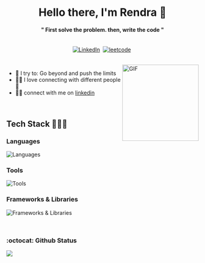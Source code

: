 
<p>
  <h1 align="center"><b>Hello there, I'm Rendra 👋</b></h1>
</p>

<p>
  <h4 align="center"><b> " First solve the problem. then, write the code "</b></h4>
</p>

<p align="center">
<br>
<a href="https://www.linkedin.com/in/RendraAndriansyah/"><img src="https://img.shields.io/badge/linkedin-%230077B5.svg?&style=for-the-badge&logo=linkedin&logoColor=white" alt="LinkedIn" /></a>&nbsp;
<a href="https://leetcode.com/RendraAndriansyah/"><img src="https://img.shields.io/badge/leetcode-%23001200.svg?&style=for-the-badge&logo=leetcode&logoColor=gold" alt="leetcode" /></a>&nbsp;
</p>

<br>

<img align="right" height="200px" alt="GIF" src="https://i.pinimg.com/originals/e4/26/70/e426702edf874b181aced1e2fa5c6cde.gif" />

- 🧗 I try to: Go beyond and push the limits
- 👋🏻 I love connecting with different people :raised_hands:
- 🤝🏻 connect with me on [linkedin](https://www.linkedin.com/in/rendraandriansyah/) 



<br/>
  
## Tech Stack 👨🏻‍💻 
### Languages 
![Languages](https://skillicons.dev/icons?i=html,css,js,ts,)
### Tools
![Tools](https://skillicons.dev/icons?i=vscode,figma,ps,ai)
### Frameworks & Libraries
![Frameworks & Libraries](https://skillicons.dev/icons?i=react,redux,vite,next,sass,tailwind,materialui,bootstrap)
  
  
<br/>
<h3>:octocat: Github Status</h3>
  <a href="https://github.com/RendraAndriansyah/github-readme-stats"><img align="center" src="https://github-readme-stats.vercel.app/api/top-langs?username=RendraAndriansyah&show_icons=true&locale=en&layout=compact&theme=sea" /></a> 

